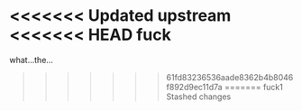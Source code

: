 <<<<<<< Updated upstream
<<<<<<< HEAD
fuck
=======
what...the...
>>>>>>> 61fd83236536aade8362b4b8046f892d9ec11d7a
=======
fuck1
>>>>>>> Stashed changes
